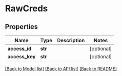# RawCreds

## Properties
Name | Type | Description | Notes
------------ | ------------- | ------------- | -------------
**access_id** | **str** |  | [optional] 
**access_key** | **str** |  | [optional] 

[[Back to Model list]](../README.md#documentation-for-models) [[Back to API list]](../README.md#documentation-for-api-endpoints) [[Back to README]](../README.md)


